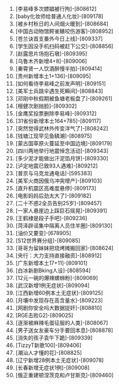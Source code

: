 
1. [李易峰多次嫖娼被行拘]-[808612]
1. [baby化妆师给普通人化妆]-[809178]
1. [被乡村秋日的人间烟火暖到]-[808684]
1. [中国古动物馆鳄雀鳝咬伤游客]-[808952]
1. [苍兰诀首支番外今日上线]-[809337]
1. [学生因没手机扫码被赶下公交]-[808856]
1. [赵露思片场抱石墩]-[809395]
1. [乌鲁木齐新增4+8]-[809006]
1. [秦霄贤一人饮酒醉慢半拍]-[809414]
1. [贵州新增本土1+136]-[809095]
1. [如何看待李易峰之前发声明]-[809151]
1. [美军士兵跳伞遇生死瞬间]-[808843]
1. [邓刚中秋假期被鱼塘老板盘了]-[809261]
1. [檀健次剧抛脸]-[809302]
1. [金鹰奖投票删除李易峰]-[809312]
1. [31省份新增本土164+785]-[809117]
1. [突然觉得武林外传变洋气了]-[808242]
1. [钱塘江现罕见鱼鳞潮]-[808975]
1. [蒙古国草原火蔓延至中国边境]-[809179]
1. [四川两地举行地震悼念活动]-[809343]
1. [多少泥才能做出汗泥馅月饼]-[809330]
1. [泸定地震已致93人遇难]-[809212]
1. [普京与马克龙通电话]-[595383]
1. [美军火商因俄乌冲突增产]-[809103]
1. [直升机震区高难度悬停]-[809173]
1. [电影妈妈后劲太大了]-[809182]
1. [二十不惑2全员告别25岁]-[809457]
1. [一家人悬崖边上踩巨石摇晃]-[809391]
1. [王鹤棣是段子手吧]-[809236]
1. [菏泽辟谣集中隔离人员住羊圈]-[809130]
1. [油价又要变]-[678905]
1. [S12世界赛分组]-[809085]
1. [哥哥为留妹妹把烧烤摊搬回家]-[808624]
1. [央行：大力支持直接融资]-[808912]
1. [广东新增本土17+11]-[809101]
1. [白冰新剧Bking人设]-[808594]
1. [12元一碗的爆辣螺蛳粉]-[809069]
1. [武汉新增1例无症状]-[809094]
1. [江西新增60例本土无症状]-[809125]
1. [月壤中发现存在高含量水]-[809223]
1. [网剧你安全吗大数据捉奸]-[808810]
1. [RGE击败G2]-[809025]
1. [逐渐被麻辣毛蛋征服的人类]-[808067]
1. [男子送女友豪车分手要回本息]-[808878]
1. [消失的孩子袁午下跪]-[809339]
1. [TizzyT新歌100]-[809406]
1. [潮汕人才懂的花]-[808825]
1. [辽宁新增28例本土无症状]-[809078]
1. [长春新增无症状1例]-[809008]
1. [俄正重建顿涅茨克和卢甘斯克]-[809460]